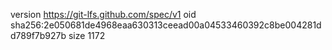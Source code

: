version https://git-lfs.github.com/spec/v1
oid sha256:2e050681de4968eaa630313ceead00a04533460392c8be004281dd789f7b927b
size 1172
